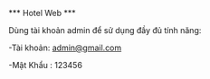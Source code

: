 *** Hotel Web ***

Dùng tài khoản admin để sử dụng đầy đủ tính năng:

 -Tài khoản: admin@gmail.com

 -Mật Khẩu : 123456
